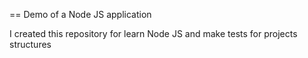 == Demo of a Node JS application

I created this repository for learn Node JS and make tests for projects structures
